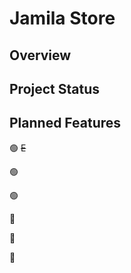 # Jamila Store 

## Overview


## Project Status



## Planned Features

🟢 ~~E~~ 

🟢 

🟢 

🔴 

🔴 

🔴 

####
